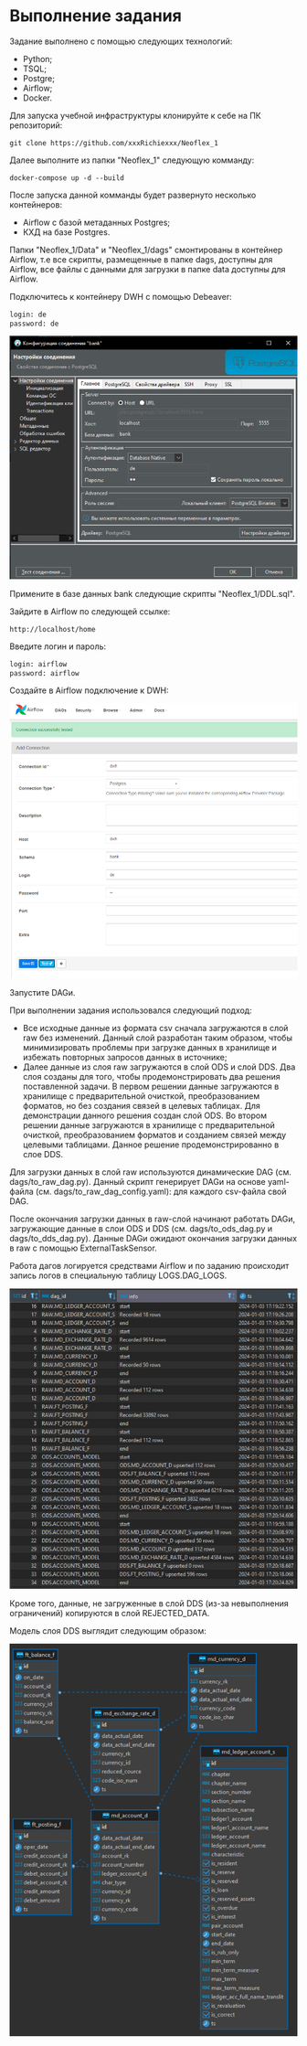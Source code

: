 # Выполнение задания

Задание выполнено с помощью следующих технологий:
* Python;
* TSQL;
* Postgre;
* Airflow;
* Docker.

Для запуска учебной инфраструктуры клонируйте к себе на ПК репозиторий:

    git clone https://github.com/xxxRichiexxx/Neoflex_1

Далее выполните из папки "Neoflex_1" следующую комманду:

    docker-compose up -d --build

После запуска данной комманды будет развернуто несколько контейнеров: 

* Airflow с базой метаданных Postgres;
* КХД на базе Postgres.

Папки "Neoflex_1/Data" и "Neoflex_1/dags" смонтированы в контейнер Airflow, т.е все скрипты, размещенные в папке dags, доступны для Airflow, все файлы с данными для загрузки в папке data доступны для Airflow.

Подключитесь к контейнеру DWH с помощью Debeaver:

    login: de
    password: de

![image info](https://github.com/xxxRichiexxx/NEOFLEX_1/blob/main/img/Debeaver.PNG)

Примените в базе данных bank следующие скрипты "Neoflex_1/DDL.sql".

Зайдите в Airflow по следующей ссылке:

    http://localhost/home

Введите логин и пароль:

    login: airflow
    password: airflow

Создайте в Airflow подключение к DWH:

![image info](https://github.com/xxxRichiexxx/NEOFLEX_1/blob/main/img/Airflow.PNG)

Запустите DAGи.

При выполнении задания использовался следующий подход:

* Все исходные данные из формата csv сначала загружаются в слой raw без изменений. Данный слой разработан таким образом, чтобы минимизировать проблемы при загрузке данных в хранилище и избежать повторных запросов данных в источнике;
* Далее данные из слоя raw загружаются в слой ODS и слой DDS. Два слоя созданы для того, чтобы продемонстрировать два решения поставленной задачи. В первом решении данные загружаются в хранилище с предварительной очисткой, преобразованием форматов, но без создания связей в целевых таблицах. Для демонстрации данного решения создан слой ODS. Во втором решении данные загружаются в хранилище с предварительной очисткой, преобразованием форматов и созданием связей между целевыми таблицами. Данное решение продемонстрированно в слое DDS.

Для загрузки данных в слой raw используются динамические DAG (см. dags/to_raw_dag.py).
Данный скрипт генерирует DAGи на основе yaml-файла (см. dags/to_raw_dag_config.yaml): для каждого csv-файла свой DAG.

После окончания загрузки данных в raw-слой начинают работать DAGи, загружающие данные в слои ODS и DDS (см. dags/to_ods_dag.py и dags/to_dds_dag.py). Данные DAGи ожидают окончания загрузки данных в raw с помощью ExternalTaskSensor.

Работа дагов логируется средствами Airflow и по заданию происходит запись логов в специальную таблицу LOGS.DAG_LOGS.

![image info](https://github.com/xxxRichiexxx/NEOFLEX_1/blob/main/img/Logs.PNG)

Кроме того, данные, не загруженные в слой DDS (из-за невыполнения ограничений) копируются в слой REJECTED_DATA.

Модель слоя DDS выглядит следующим образом:

![image info](https://github.com/xxxRichiexxx/NEOFLEX_1/blob/main/img/ERD.PNG)